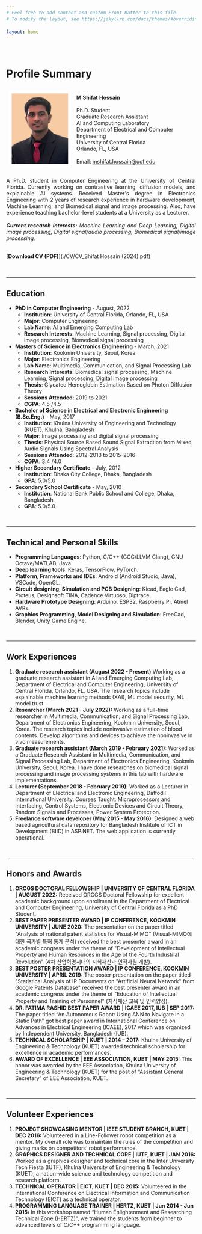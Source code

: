 ```yaml
---
# Feel free to add content and custom Front Matter to this file.
# To modify the layout, see https://jekyllrb.com/docs/themes/#overriding-theme-defaults

layout: home
---
```



<br/>

# Profile Summary

<script data-goatcounter="https://shifathsn.goatcounter.com/count" async src="https://gc.zgo.at/count.js"></script>

<table>
<thead>
  <tr>
    <td><img src="./images/p2_e.jpg" alt="drawing" width="200" /></td>
    <td><br><strong>M Shifat Hossain</strong><br><br>Ph.D. Student<br>Graduate Research Assistant<br>AI and Computing Laboratory<br>Department of Electrical and Computer Engineering<br>University of Central Florida<br>Orlando, FL, USA<br><br>Email: <a href="mailto:mshifat.hossain@ucf.edu">mshifat.hossain@ucf.edu</a><br><br>
</td>
    </tr>
</thead>
</table>


<div style="text-align: justify"> A Ph.D. student in Computer Engineering at the University of Central Florida. Currently working on contrastive learning, diffusion models, and explainable AI systems. Received Master's degree in Electronics Engineering with 2 years of research experience in hardware development, Machine Learning, and Biomedical signal and image processing. Also, have experience teaching bachelor-level students at a University as a Lecturer.</div>
<br/>
<div style="font-style:italic;text-align: justify"><strong>Current research interests:</strong> Machine Learning and Deep Learning, Digital image processing, Digital signal/audio processing, Biomedical signal/image processing.</div>
<br />

[**Download CV (PDF)**](./CV/CV_Shifat Hossain (2024).pdf)     <br /><br /><br />



---

## Education

* **PhD in Computer Engineering** - August, 2022
    * **Institution**: University of Central Florida, Orlando, FL, USA
    * **Major**: Computer Engineering
    * **Lab Name**: AI and Emerging Computing Lab
    * **Research Interests**: Machine Learning, Signal processing, Digital image processing, Biomedical signal processing
* **Masters of Science in Electronics Engineering** - March, 2021
    * **Institution**: Kookmin University, Seoul, Korea
    * **Major**: Electronics Engineering
    * **Lab Name**: Multimedia, Communication, and Signal Processing Lab
    * **Research Interests**: Biomedical signal processing, Machine Learning, Signal processing, Digital image processing
    * **Thesis**: Glycated Hemoglobin Estimation Based on Photon Diffusion Theory
    * **Sessions Attended**: 2019 to 2021
    * **CGPA**: 4.5 /4.5
* **Bachelor of Science in Electrical and Electronic Engineering (B.Sc.Eng.)** - May, 2017
    * **Institution**: Khulna University of Engineering and Technology (KUET), Khulna, Bangladesh
    * **Major**: Image processing and digital signal processing
    * **Thesis**: Physical Source Based Sound Signal Extraction from Mixed Audio Signals Using Spectral Analysis
    * **Sessions Attended**: 2012-2013 to 2015-2016
    * **CGPA**: 3.4 /4.0
* **Higher Secondary Certificate** - July, 2012
    * **Institution**: Dhaka City College, Dhaka, Bangladesh
    * **GPA**: 5.0/5.0
* **Secondary School Certificate** - May, 2010
    * **Institution**: National Bank Public School and College, Dhaka, Bangladesh
    * **GPA**: 5.0/5.0


<br/>

---

## Technical and Personal Skills

* **Programming Languages**: Python, C/C++ (GCC/LLVM Clang), GNU Octave/MATLAB, Java.
* **Deep learning tools**: Keras, TensorFlow, PyTorch.
* **Platform, Frameworks and IDEs**: Android (Android Studio, Java), VSCode, OpenGL.
* **Circuit designing, Simulation and PCB Designing**: Kicad, Eagle Cad, Proteus, Designsoft TINA, Cadence Virtuoso, Diptrace.
* **Hardware Prototype Designing**: Arduino, ESP32, Raspberry Pi, Atmel AVRs.
* **Graphics Programming, Model Designing and Simulation**: FreeCad, Blender, Unity Game Engine.


<br/>

---

## Work Experiences
1. **Graduate research assistant (August 2022 - Present)**
Working as a graduate research assistant in AI and Emerging Computing Lab, Department of Electrical and Computer Engineering, University of Central Florida, Orlando, FL, USA. The research topics include explainable machine learning methods (XAI), ML model security, ML model trust.
2. **Researcher (March 2021 - July 2022):**
Working as a full-time researcher in Multimedia, Communication, and Signal Processing Lab, Department of Electronics Engineering, Kookmin University, Seoul, Korea. The research topics include noninvasive estimation of blood contents. Develop algorithms and devices to achieve the noninvasive in vivo measurements.
3. **Graduate research assistant (March 2019 - February 2021):**
Worked as a Graduate Research Assistant in Multimedia, Communication, and Signal Processing Lab, Department of Electronics Engineering, Kookmin University, Seoul, Korea. I have done researches on biomedical signal processing and image processing systems in this lab with hardware implementations.
4. **Lecturer (September 2018 - February 2019)**:
Worked as a Lecturer in Department of Electrical and Electronic Engineering, Daffodil International University. Courses Taught: Microprocessors and Interfacing, Control Systems, Electronic Devices and Circuit Theory, Random Signals and Processes, Power System Protection.
5. **Freelance software developer (May 2015 - May 2016)**:
Designed a web based agricultural data repository for Bangladesh Institute of ICT in Development (BIID) in ASP.NET. The web application is currently operational.


<br/>

---

## Honors and Awards
1. **ORCGS DOCTORAL FELLOWSHIP | UNIVERSITY OF CENTRAL FLORIDA | AUGUST 2022:**
Received ORCGS Doctoral Fellowship for excellent academic background upon enrollment in the Department of Electrical and Computer Engineering, University of Central Florida as a PhD Student.
2. **BEST PAPER PRESENTER AWARD | IP CONFERENCE, KOOKMIN UNIVERSITY | JUNE 2020:**
The presentation on the paper titled "Analysis of national patent statistics for Visual-MIMO" (Visual-MIMO에 대한 국가별 특허 통계 분석) received the best presenter award in an academic congress under the theme of "Development of Intellectual Property and Human Resources in the Age of the Fourth Industrial Revolution" (4차 산업혁명시대의 지식재산과 인적자원 개발).
3. **BEST POSTER PRESENTATION AWARD | IP CONFERENCE, KOOKMIN UNIVERSITY | APRIL 2019:**
The poster presentation on the paper titled "Statistical Analysis of IP Documents on "Artificial Neural Network" from Google Patents Database" received the best presenter award in an academic congress under the theme of "Education of Intellectual Property and Training of Personnel" (지식재산 교육 및 인력양성).
4. **DR. FATIMA RASHID BEST PAPER AWARD | ICAEE 2017, IUB | SEP 2017:**
The paper titled “An Autonomous Robot: Using ANN to Navigate in a Static Path” got best paper award in International Conference on Advances in Electrical Engineering (ICAEE), 2017 which was organized by Independent University, Bangladesh (IUB).
5. **TECHNICAL SCHOLARSHIP | KUET | 2014 – 2017:**
Khulna University of Engineering & Technology (KUET) awarded technical scholarship for excellence in academic performances.
6. **AWARD OF EXCELLENCE | EEE ASSOCIATION, KUET | MAY 2015:**
This honor was awarded by the EEE Association, Khulna University of Engineering & Technology (KUET) for the post of “Assistant General Secretary” of EEE Association, KUET.


<br/>

---

## Volunteer Experiences
1. **PROJECT SHOWCASING MENTOR | IEEE STUDENT BRANCH, KUET | DEC 2016:**
Volunteered in a Line-Follower robot competition as a mentor. My overall role was to maintain the rules of the competition and giving marks on competitors’ robot performance.
2. **GRAPHICS DESIGNER AND TECHNICAL CORE | IUTF, KUET | JAN 2016:**
Worked as a graphics designer and technical core in the Inter University Tech Fiesta (IUTF), Khulna University of Engineering & Technology (KUET), a nation-wide science and technology competition and research platform.
3. **TECHNICAL OPERATOR | EICT, KUET | DEC 2015:**
Volunteered in the International Conference on Electrical Information and Communication Technology (EICT) as a technical operator.
4. **PROGRAMMING LANGUAGE TRAINER | HERTZ, KUET | Jun 2014 - Jun 2015:**
In this workshop named “Human Enlightenment and Researching Technical Zone (HERTZ)”, we trained the students from beginner to advanced levels of C/C++ programming language.

